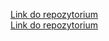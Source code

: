 [Link do repozytorium](https://github.com/JMasalski/weather_application/tree/main)\
[Link do repozytorium](https://weather-application-liard-chi.vercel.app)